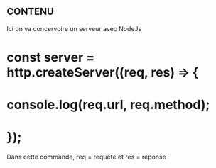## CONTENU 
 
 Ici on va concervoire un serveur avec NodeJs

# const server = http.createServer((req, res) => {
 #   console.log(req.url, req.method);
# });
 
 Dans cette commande, req = requête et res = réponse 

